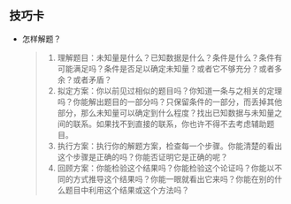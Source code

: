 
## 技巧卡
- 怎样解题？  
	> 1. 理解题目：未知量是什么？已知数据是什么？条件是什么？条件有可能满足吗？条件是否足以确定未知量？或者它不够充分？或者多余？或者矛盾？
	> 2. 拟定方案：你以前见过相似的题目吗？你知道一条与之相关的定理吗？你能解出题目的一部分吗？只保留条件的一部分，而丢掉其他部分，那么未知量可以确定到什么程度？找出已知数据与未知量之间的联系。如果找不到直接的联系，你也许不得不去考虑辅助题目。
	> 3. 执行方案：执行你的解题方案，检查每一个步骤。你能清楚的看出这个步骤是正确的吗？你能否证明它是正确的呢？
	> 4. 回顾方案：你能检验这个结果吗？你能检验这个论证吗？你能以不同的方式推导这个结果吗？你能一眼就看出它来吗？你能在别的什么题目中利用这个结果或这个方法吗？

